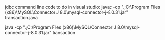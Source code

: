 jdbc command line code to do in visual studio:
javac -cp ".;C:\Program Files (x86)\MySQL\Connector J 8.0\mysql-connector-j-8.0.31.jar" transaction.java

java -cp ".;C:\Program Files (x86)\MySQL\Connector J 8.0\mysql-connector-j-8.0.31.jar" transaction
